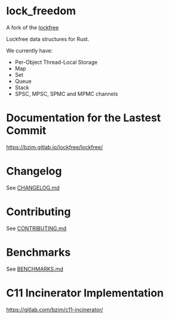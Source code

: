# lock_freedom

A fork of the [lockfree](https://gitlab.com/bzim/lockfree/)

Lockfree data structures for Rust.

We currently have:

- Per-Object Thread-Local Storage
- Map
- Set
- Queue
- Stack
- SPSC, MPSC, SPMC and MPMC channels

# Documentation for the Lastest Commit

<https://bzim.gitlab.io/lockfree/lockfree/>

# Changelog

See [CHANGELOG.md](CHANGELOG.md)

# Contributing

See [CONTRIBUTING.md](CONTRIBUTING.md)

# Benchmarks

See [BENCHMARKS.md](BENCHMARKS.md)

# C11 Incinerator Implementation

<https://gitlab.com/bzim/c11-incinerator/>
